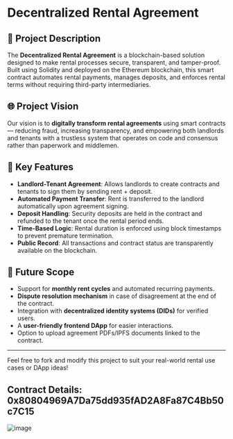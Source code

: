 # Decentralized Rental Agreement

## 🧾 Project Description
The **Decentralized Rental Agreement** is a blockchain-based solution designed to make rental processes secure, transparent, and tamper-proof. Built using Solidity and deployed on the Ethereum blockchain, this smart contract automates rental payments, manages deposits, and enforces rental terms without requiring third-party intermediaries.

## 🌐 Project Vision
Our vision is to **digitally transform rental agreements** using smart contracts — reducing fraud, increasing transparency, and empowering both landlords and tenants with a trustless system that operates on code and consensus rather than paperwork and middlemen.

## 🚀 Key Features
- **Landlord-Tenant Agreement**: Allows landlords to create contracts and tenants to sign them by sending rent + deposit.
- **Automated Payment Transfer**: Rent is transferred to the landlord automatically upon agreement signing.
- **Deposit Handling**: Security deposits are held in the contract and refunded to the tenant once the rental period ends.
- **Time-Based Logic**: Rental duration is enforced using block timestamps to prevent premature termination.
- **Public Record**: All transactions and contract status are transparently available on the blockchain.

## 🔮 Future Scope
- Support for **monthly rent cycles** and automated recurring payments.
- **Dispute resolution mechanism** in case of disagreement at the end of the contract.
- Integration with **decentralized identity systems (DIDs)** for verified users.
- A **user-friendly frontend DApp** for easier interactions.
- Option to upload agreement PDFs/IPFS documents linked to the contract.

---

Feel free to fork and modify this project to suit your real-world rental use cases or DApp ideas!

## Contract Details: 0x80804969A7Da75dd935fAD2A8Fa87C4Bb50c7C15
![image](https://github.com/user-attachments/assets/a3886b45-aa38-4139-bde5-95d3e872ecb1)

